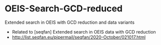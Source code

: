 # OEIS-Search-GCD-reduced
 Extended search in OEIS with GCD reduction and data variants
 - Related to [seqfan] Extended search in OEIS data with GCD reduction
 - http://list.seqfan.eu/pipermail/seqfan/2020-October/021017.html
